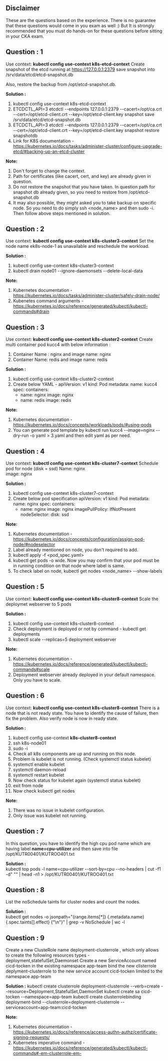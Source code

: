 ## Disclaimer
  These are the questions based on the experience. There is no guarantee that these questions would come in you exam as well :)
  But It is strongly recommended that you must do hands-on for these questions before sitting in your CKA exam.

## Question : 1

  Use context: **kubectl config use-context k8s-etcd-context**
  Create snapshot of the etcd running at https://127.0.0.1:2379 save snapshot into  /srv/data/etcd/etcd-snapshot.db

  Also, restore the backup from /opt/etcd-snapshot.db.

**Solution :**

1. kubectl config use-context k8s-etcd-context
2. ETCDCTL_API=3 etcdctl --endpoints 127.0.0.1:2379 --cacert=/opt/ca.crt  --cert=/opt/etcd-client.crt --key=/opt/etcd-client.key snapshot save /srv/data/etcd/etcd-snapshot.db
3. ETCDCTL_API=3 etcdctl --endpoints 127.0.0.1:2379 --cacert=/opt/ca.crt  --cert=/opt/etcd-client.crt --key=/opt/etcd-client.key snapshot restore snapshotdb
4. Link for K8S documentation - https://kubernetes.io/docs/tasks/administer-cluster/configure-upgrade-etcd/#backing-up-an-etcd-cluster

**Note:**
1. Don't forget to change the context. 
2. Path for certificates (like cacert, cert, and key) are already given in question.
3. Do not restore the snapshot that you have taken. In question path for snapshot db already given, so you need to restore from /opt/etcd-snapshot.db
4. It may also possible, they might asked you to take backup on specific node. So you need to do simply ssh <node_name> and then sudo -i. Then follow above steps mentioned in solution. 

## Question : 2

  Use context: **kubectl config use-context k8s-cluster3-context**
  Set the node name ek8s-node-1 as unavailable and reschedule the workload. 
  
**Solution :**

1. kubectl config use-context k8s-cluster3-context
2. kubectl drain node01 --ignore-daemonsets --delete-local-data

**Note:**
1. Kubernetes documentation -  https://kubernetes.io/docs/tasks/administer-cluster/safely-drain-node/
2. Kubenetes command arguments - https://kubernetes.io/docs/reference/generated/kubectl/kubectl-commands#drain
  
## Question : 3

Use context: **kubectl config use-context k8s-cluster2-context**
Create  multi container  pod  kucc4 with below information : 
1. Container Name : nginx and image  name: nginx
2. Container Name: redis and image name: redis

**Solution :**

1. kubectl config use-context k8s-cluster2-context
2. Create below YAML - 
   apiVersion: v1
   kind: Pod
   metadata:
     name: kucc4 
   spec:
     containers:
     - name: nginx
       image: nginx
     - name: redis
       image: redis

**Note:**
1. Kubernetes documentation - https://kubernetes.io/docs/concepts/workloads/pods/#using-pods
2. You can generate pod template by kubectl run kucc4 --image=nginx --dry-run -o yaml > 3.yaml and then edit yaml as per need.


## Question : 4

  Use context: **kubectl config use-context k8s-cluster7-context**
  Schedule pod for node (disk = ssd)
    Name: nginx  
    image: nginx
    
**Solution :**   

1. kubectl config use-context k8s-cluster7-context
2. Create below pod specification
   apiVersion: v1
   kind: Pod
   metadata:
     name: nginx
   spec:
     containers:
     - name: nginx
       image: nginx
       imagePullPolicy: IfNotPresent
     nodeSelector:
       disk: ssd

**Note:**
  1. Kubernetes documentation - https://kubernetes.io/docs/concepts/configuration/assign-pod-node/#nodeselector 
  2. Label already mentioned on node, you don't required to add.
  3. kubectl apply -f <pod_spec.yaml>
  4. kubectl get pods -o wide. Now you may confirm that your pod must be in running condition on that node where label is same.
  5. To check label on node, kubectl get nodes <node_name> --show-labels

## Question : 5

  Use context: **kubectl config use-context k8s-cluster8-context**
  Scale the deploymet webserver to 5 pods
  
**Solution :**   
1. kubectl config use-context k8s-cluster8-context  
2. Check deployment is deployed or not by command - kubectl get deployments 
3. kubectl  scale --replicas=5 deployment webserver

**Note:**
  
  1. Kubernetes documentation - https://kubernetes.io/docs/reference/generated/kubectl/kubectl-commands#scale
  2. Deployment webserver already deployed in your default namespace. Only you have to scale. 

## Question : 6

Use context: **kubectl config use-context k8s-cluster8-context**
There is a node that is  not ready state. You have to identify the cause of failure, then fix the problem.
Also verify node is now in ready state.

**Solution :**  
1. kubectl config use-context **k8s-cluster8-context**  
2. ssh k8s-node01
3. sudo -i
4. Check all k8s components are up and running on this node.
5. Problem is kubelet is not running. (Check systemctl status kubelet)
6. systemctl enable kubelet
7. systemctl daemon-reload
8.  systemctl restart kubelet
9.  Now check status for kubelet again (systemctl status kubelet)
10.  exit from node
11.  Now check kubectl get nodes

**Note:**
1. There was no issue in kubelet configuration. 
2. Only issue was kubelet not running.

## Question : 7
In this question, you have to identify the high cpu pod name which are having label **name=cpu-utilizer** and then save into file /opt/KUTR00401/KUTROO401.txt

**Solution :**  
kubectl top pods -l name=cpu-utilizer --sort-by=cpu --no-headers | cut -f1 -d" "" | head -n1 > /opt/KUTR00401/KUTROO401.txt

## Question : 8
List the noSchedule taints for cluster nodes and count the nodes.

**Solution :**  
kubectl get nodes -o jsonpath="{range.items[*]} {.metadata.name} {.spec.taints[].effect} {\"\n\"}" | grep -v NoSchedule | wc -l

## Question : 9
Create a new ClusteRole name deployment-clusterrole , which only allows to create the following resources types - deployment,statefulSet,Daemonset
Create a new ServiceAccount named cicd-tocken in the existing namespace app-team
bind the new clisterrole deplyment-clusterrole to the new service account cicd-tocken limited to the namespace app-team

**Solution :**
kubectl create clusterrole deployment-clusterrole --verb=create --resource=Deployment,StatefulSet,DaemonSet
kubectl create sa cicd-tocken --namespace=app-team
kubectl create clusterrolebinding deployment-bind --clusterrole=deployment-clusterrole --serviceaccount=app-team:cicd-tocken

**Note:**
1. Kubernetes documentation - https://kubernetes.io/docs/reference/access-authn-authz/certificate-signing-requests/
2. Kubernetes imperative command - https://kubernetes.io/docs/reference/generated/kubectl/kubectl-commands#-em-clusterrole-em-

